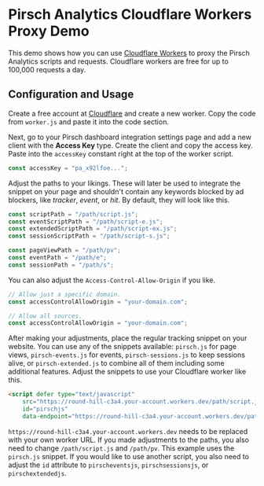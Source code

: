 # Pirsch Analytics Cloudflare Workers Proxy Demo

This demo shows how you can use [Cloudflare Workers](https://workers.cloudflare.com/) to proxy the Pirsch Analytics scripts and requests. Cloudflare workers are free for up to 100,000 requests a day.

## Configuration and Usage

Create a free account at [Cloudflare](https://cloudflare.com/) and create a new worker. Copy the code from `worker.js` and paste it into the code section.

Next, go to your Pirsch dashboard integration settings page and add a new client with the **Access Key** type. Create the client and copy the access key. Paste into the `accessKey` constant right at the top of the worker script.

```js
const accessKey = "pa_x92lfoe...";
```

Adjust the paths to your likings. These will later be used to integrate the snippet on your page and shouldn't contain any keywords blocked by ad blockers, like *tracker*, *event*, or *hit*. By default, they will look like this.

```js
const scriptPath = "/path/script.js";
const eventScriptPath = "/path/script-e.js";
const extendedScriptPath = "/path/script-ex.js";
const sessionScriptPath = "/path/script-s.js";

const pageViewPath = "/path/pv";
const eventPath = "/path/e";
const sessionPath = "/path/s";
```

You can also adjust the `Access-Control-Allow-Origin` if you like.

```js
// Allow just a specific domain.
const accessControlAllowOrigin = "your-domain.com";

// Allow all sources.
const accessControlAllowOrigin = "your-domain.com";
```

After making your adjustments, place the regular tracking snippet on your website. You can use any of the snippets available: `pirsch.js` for page views, `pirsch-events.js` for events, `pirsch-sessions.js` to keep sessions alive, or `pirsch-extended.js` to combine all of them including some additional features. Adjust the snippets to use your Cloudflare worker like this.

```html
<script defer type="text/javascript"
    src="https://round-hill-c3a4.your-account.workers.dev/path/script.js"
    id="pirschjs"
    data-endpoint="https://round-hill-c3a4.your-account.workers.dev/path/pv"></script>
```

`https://round-hill-c3a4.your-account.workers.dev` needs to be replaced with your own worker URL. If you made adjustments to the paths, you also need to change `/path/script.js` and `/path/pv`. This example uses the `pirsch.js` snippet. If you would like to use another script, you also need to adjust the `id` attribute to `pirscheventsjs`, `pirschsessionsjs`, or `pirschextendedjs`.
